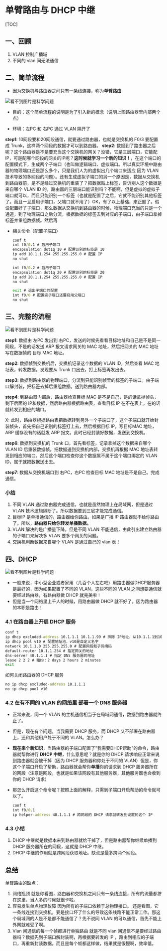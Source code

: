# 单臂路由与 DHCP 中继

[TOC]

## 一、回顾

1. VLAN 控制广播域
2. 不同的 vlan 间无法通信

## 二、简单流程

* 因为交换机与路由器之间只有一条线连接，称为**单臂路由**

![看不到图片是科学问题](https://raw.githubusercontent.com/yiyah/Picture_Material/master/2020-06-11_23-08-59.png)

* 目的：这个简单流程的说明是为了引入新的概念（说明上图路由器里内部两个点）

* 环境：左PC 和 右PC 通过 VLAN 隔开了

**step1**: 10网段要和20网段通信，就要通过路由器，也就是交换机的 F0/3 要配置成 Trunk，这样两个网段的数据才可以到路由器。
**step2**: 数据到了路由器之后呢？这个路由器是不是要充当这个交换机的网关？没错，它是三层端口，它能配 IP，可是配哪个网段的网关的IP呢？**这时候就学习一个新的知识！**，在这个端口的配置模式下，生成两个子端口（也叫做逻辑端口、虚拟端口。所以真实环境中路由器的物理端口还是那么多个，只是我们人为的虚拟出几个端口来适应 因为 VLAN 技术导致的多网段的问题）。还有生成虚拟子端口的另一个原因是，数据从交换机到路由器前，是不是经过交换机的重装了？把数据贴上标签，告诉别人这个数据是来自哪个 VLAN ID 的，路由器的三层端口能识别吗？不能啊，但是虚拟的虚拟子端口就可以，而且只能识别一个标签（也就是配置了之后，它就不能识别其他标签了。而且一旦启用子端口，父端口就不用了）OK，有了以上基础，来正题了。假设配置好了子端口，那么数据从交换机到路由器的时候，物理端口充当的只是一个通道，到了物理端口之后分流，根据数据的标签去到对应的子端口，由子端口拿掉标签并重组数据帧。然后再

* 相关命令（配置子端口）

    ```cmd
    conf t
    int f0/0.1 # 启用子端口
    encapsulation dot1q 10 # 配置识别的标签是 10
    ip add 10.1.1.254 255.255.255.0 # 配置 IP
    no shut

    int f0/0.2 # 启用子端口
    encapsulation dot1q 20 # 配置识别的标签是 20
    ip add 20.1.1.254 255.255.255.0 # 配置 IP
    no shut

    exit # 退出子端口的配置
    int f0/0 # 配置完子端口还要启用父端口
    no shut
    ```

## 三、完整的流程

![看不到图片是科学问题](https://raw.githubusercontent.com/yiyah/Picture_Material/master/2020-06-12_00-23-42.png)

**step1**: 数据由 左PC 发出到 右PC，发送的时候先看看目标地址和自己是不是同一网段，不是的话发送 ARP 报文请求网关的 MAC 地址，然后把网关的 MAC 地址写在数据帧的 目标 MAC 地址。

**step2**: 数据帧到交换机后，交换机记录这个数据的 VLAN ID，然后查看 MAC 地址表，转发数据，发现要从 Trunk 口出去，打上标签再发出去。

**step3**: 数据到路由器的物理端口，分流到只能识别帧里的标签的子端口。由子端口解封装，把标签去掉后重组数据。送到路由器内部。

**step4**: 到路由器内部后，路由器检查目标 MAC 是不是自己，是的话拿掉帧头，剩下后面的 IP和数据，然后路由器根据路由表，查看目标 IP 在不在表上，在的话就转发到相应的端口。

X: 此时，路由器根据路由表把数据转到另外一个子端口了，这个子端口就开始封装帧头，首先把自己识别的标签打上去，然后根据目标 IP，写目标MAC 地址，ARP 缓存没有的话就发 ARP 报文。此时已经封装好数据，发送到交换机。

**step6**: 数据到交换机的 Trunk 口，首先看标签，记录拿掉这个数据来自哪个 VLAN ID 后重装数据帧。把数据送到交换机内部，交换机再根据 MAC 地址表转发到相应的端口。然后这个端口检查你这个数据属不属于这个端口绑定的 VLAN ID，属于就把数据送出去。

**step7**: 数据从交换机端口到 右PC，右PC 检查目标 MAC 地址是不是自己。完成通信。

### 小结

1. 不同 VLAN 通过路由器完成通信，也就是虽然物理上在局域网，但是通过 VLAN 技术逻辑隔断了。所以数据要到三层才能完成通信。
2. 目标IP 是单播通信的，路由器给你路由。如果是广播 IP 路由器就不给你路由了。所以，**路由器只给你转发单播数据。**
3. VLAN 解决的是广播量下降。但是不同 VLAN 不能通信，由此引出建立路由器的子端口来解决多 VLAN 要多个网关的问题。
4. 交换机判断数据来自哪个 VLAN 是通过自己的 vlan 表！

## 四、DHCP

![看不到图片是科学问题](https://raw.githubusercontent.com/yiyah/Picture_Material/master/2020-06-12_23-51-32.png)

* 一般来说，中小型企业或者家用（几百个人左右吧）用路由器做DHCP服务器是最好的，因为如果配置了不同的 VLAN，这些不同的 VLAN 之间想要通信就要经过路由器，有路由器做 DHCP 就完美啦！
* 但是当一个网络里上千人的时候，用路由器做 DHCP 就不好了。因为路由器的本职是路由！

### 4.1 在路由器上开启 DHCP 服务

```cmd
conf t
ip dhcp excluded-address 10.1.1.1 10.1.1.99 # 排除 IP地址，从10.1.1.1到10.1.1.99的地址都不分配
ip dhcp pool v10 # 配置地址池，v10是自定义名字
network 10.1.1.0 255.255.255.0 # 配置网段和子网掩码
default-router 10.1.1.254 # 指定网关的地址
dns-server 40.1.1.1 # 指定 DNS 服务器的地址
lease 2 2 2 # 租约：2 days 2 hours 2 minutes
exit
```

如何关闭路由器的 DHCP 服务

```cmd
no ip dhcp excluded-address 10.1.1.1
no ip dhcp pool v10
```

### 4.2 在有不同的 VLAN 的网络里 部署一个 DNS 服务器

* 正常来说，同一个 VLAN 的主机通信相当于在局域网通信，数据到路由器就终止了。
* 但是，现在有个问题，当我需要 DHCP 服务，而 DHCP 又不部署在路由器上，还和其他用户处于不同的 VLAN。怎么办？
* **现在来个新知识**，当路由器的子端口配置了"我需要DHCP帮助"的命令，路由器就帮你进行 **DHCP 中继**，什么意思呢？就是你的 DHCP 请求响应正常来说到路由器就会被干掉（因为 DHCP 服务器和你处于不同的 VLAN）但是，你这个子端口开启了帮助，路由器就会帮你**单播**你的请求到 DHCP 服务器所在的网段（注意是网段，也就是如果该网段有其他服务器，其他服务器也会收到你的 DHCP 请求）
* 那怎么开启这个命令呢？按照上面的解释，只需到子端口开启帮助的命令就可以了。
  
  ```cmd
  conf t
  int f0/0.1
  ip helper-address 40.1.1.1 # 跨网段的 DHCP 请求就转发到设置的这个 IP
  ```

### 4.3 小结

1. DHCP 中继就是数据本来到路由器就给干掉了，但是路由器帮你继续单播到 DHCP 服务器所在的网段，这就是 DHCP 中继。
2. DHCP 中继的作用就是跨网段获取地址。缺点是最多跨两个网段。

## 总结

单臂路由的缺点：

1. 网络瓶颈
   就是你看图，路由器和交换机之间只有一条线连接，所有的流量都挤在这里，当人多的时候就很卡啦。
2. 容易发生单点物理故障
   因为所有的子端口依赖于总物理接口。
   还是看图，它一条线连接到交换机，要是接口坏了什么的导致这条线路不能正常工作。那这个局域网的人是不是都不能通信了？先不说同 VLAN 的可以通信，首先不能上外网就难受了啊。
3. Vlan 间通信的每一个帧都进行单独路由
   就是不同 vlan 间通信不是要经过路由器吗？数据先到子端口解封装啊，再根据要转发的 IP ，路由到相应的子端口，再重新封装数据。而且是每个帧都这样做，结果就是很慢啊，效率低。

